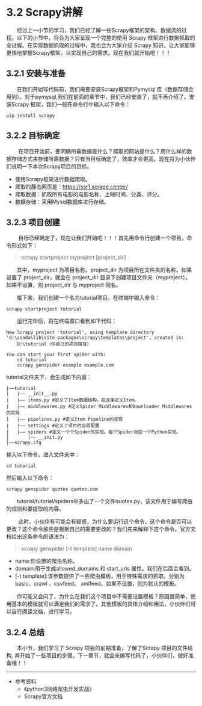 # 3.2 Scrapy讲解

&emsp;&emsp;经过上一小节的学习，我们已经了解一些Scrapy框架的架构、数据流的过程。以下的小节中，将会为大家呈现一个完整的使用 Scrapy 框架进行数据抓取的全过程。在实现数据抓取的过程中，我也会为大家介绍 Scrapy 知识，让大家能够更快地掌握Scrapy框架，以实现自己的需求。现在我们就开始吧！！！

## 3.2.1 安装与准备

&emsp;&emsp;在我们开始写代码前，我们需要安装Scrapy框架和Pymysql
库（数据存储会用到）。对于pymysql,我们在前面的章节中，我们已经安装了，就不再介绍了。安装Scrapy
框架，我们一般在命令行中输入以下命令：

```commandline
pip install scrapy
```
## 3.2.2 目标确定

&emsp;&emsp;
在项目开始前，要明确所需数据是什么？爬取的网站是什么？用什么样的数据存储方式来存储所需数据？只有当目标确定了，效率才会更高。现在将为小伙伴们说明一下本次Scrapy项目的目标。
- 使用Scrapy框架进行数据爬取。
- 爬取的静态网页是：https://ssr1.scrape.center/
- 爬取数据：抓取所有电影的电影名称、上映时间、分类、评分。
- 数据存储：采用Mysql数据库进行存储。

## 3.2.3 项目创建

&emsp;&emsp;
目标已经确定了，现在让我们开始吧！！！首先用命令行创建一个项目，命令形式如下：

> scrapy startproject myproject [project_dir]

&emsp;&emsp;其中，myproject 为项目名称。project_dir 为项目所在文件夹的名称。如果设置了 project_dir，就会在 project_dir
目录下创建项目文件夹（myproject）。如果不设置，则 project_dir 与 myproject 同名。

&emsp;&emsp;接下来，我们创建一个名为tutorial项目。在终端中输入命令：
```commandline
scrapy startproject tutorial
```


&emsp;&emsp;运行完毕后，将在终端窗口看到如下代码：
```commandline
New Scrapy project 'tutorial', using template directory 'd:\conda\lib\site-packages\scrapy\templates\project', created in:
    D:\tutorial（你自己的项目路径）

You can start your first spider with:
    cd tutorial
    scrapy genspider example example.com
```
tutorial文件夹下，会生成如下内容：
```text
|——tutorial
|   |—— __init__.py 
|   |—— items.py #定义了Item数据结构，在这里定义Item。
|   |—— middlewares.py #定义Spider Middlewares和Downloader Middlewares的实现
|   |—— pipelines.py #定义Item Pipeline的实现
|   |—— settings #定义了项目的全局配置
|   |—— spiders #定义一个个Spider的实现。每个Spider对应一个Python实现。
|       |—— __init.py
|——scrapy.cfg
```

输入以下命令，进入文件夹中：
```commandline
cd tutorial
```
然后输入以下命令：
```commandline
scrapy genspider quotes quotes.com
```

&emsp;&emsp;tutorial/tutorial/spiders中多出了一个文件quotes.py，该文件用于编写爬虫的规则和要提取的内容。

&emsp;&emsp;
此时，小伙伴有可能会有疑惑，为什么要运行这个命令，这个命令是否可以更改？这个命令那些是根据自己的需要更改的？我们先来解释下这个命令。官方文档给出这条命令的语法为：

> scrapy genspider [-t template] name domain
- name:你设置的爬虫名称。
- domain:用于生成allowed_domains 和 start_urls 属性。我们在后面会看到。
- \[-t template\]:该参数提供了一些爬虫模板，用于特殊需求的抓取。分别为basic、crawl 、csvfeed、 xmlfeed。如果不设置，则为默认的模板。

&emsp;&emsp;你可能又会问了，为什么在我们这个项目中不需要设置模板？原因很简单，使用基本的模板就可以满足我们的需求了。其他模板的具体介绍和用法，小伙伴们可以自行阅读文档，进行学习。

## 3.2.4 总结
&emsp;&emsp;本小节，我们学习了 Scrapy 项目的前期准备，了解了Scrapy 项目的文件结构,
并开始了一些项目的步骤。下一章节，就会来编写代码了，小伙伴们，做好准备哦！！

--------
- 参考资料
  - 《python3网络爬虫开发实战》
  - Scrapy官方文档
